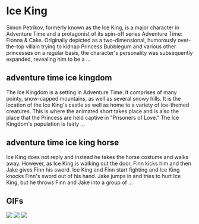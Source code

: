 # **Ice King**

Simon Petrikov, formerly known as the Ice King, is a major character in Adventure Time and a protagonist of its spin-off series Adventure Time: Fionna & Cake. Originally depicted as a two-dimensional, humorously over-the-top villain trying to kidnap Princess Bubblegum and various other princesses on a regular basis, the character's personality was subsequently expanded, revealing him to be a ...

## **adventure time ice kingdom**

The Ice Kingdom is a setting in Adventure Time. It comprises of many pointy, snow-capped mountains, as well as several snowy hills. It is the location of the Ice King's castle as well as home to a variety of ice-themed creatures. This is where the animated short takes place and is also the place that the Princess are held captive in "Prisoners of Love." The Ice Kingdom's population is fairly ...

## **adventure time ice king horse**

Ice King does not reply and instead he takes the horse costume and walks away. However, as Ice King is walking out the door, Finn kicks him and then Jake gives Finn his sword. Ice King and Finn start fighting and Ice King knocks Finn's sword out of his hand. Jake jumps in and tries to hurt Ice King, but he throws Finn and Jake into a group of ...

## **GIFs**

![](https://media.giphy.com/media/10j1wHZZK3O19K/source.gif)  ![](https://media1.tenor.com/images/c983e40cfbedd73bc3d905c369f0bb45/tenor.gif?itemid=15767653)  ![](https://cdn.dribbble.com/users/2280212/screenshots/4712337/villain_fast_final.gif)  